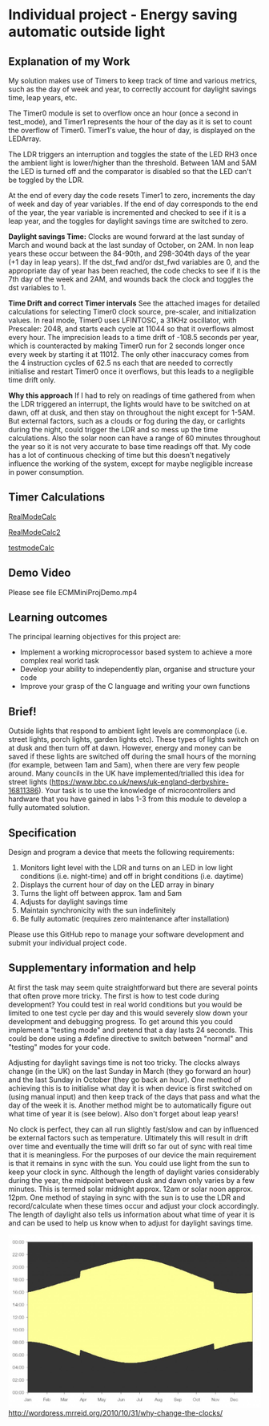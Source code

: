 # Individual project - Energy saving automatic outside light

## Explanation of my Work
My solution makes use of Timers to keep track of time and various metrics, such as the day of week and year, to correctly account for daylight savings time, leap years, etc.

The Timer0 module is set to overflow once an hour (once a second in test_mode), and Timer1 represents the hour of the day as it is set to count the overflow of Timer0.
Timer1's value, the hour of day, is displayed on the LEDArray. 

The LDR triggers an interruption and toggles the state of the LED RH3 once the ambient light is lower/higher than the threshold. 
Between 1AM and 5AM the LED is turned off and the comparator is disabled so that the LED can't be toggled by the LDR.

At the end of every day the code resets Timer1 to zero, increments the day of week and day of year variables. 
If the end of day corresponds to the end of the year, the year variable is incremented and checked to see if it is a leap year, and the toggles for daylight savings time are switched to zero.

**Daylight savings Time:**
Clocks are wound forward at the last sunday of March and wound back at the last sunday of October, on 2AM. In non leap years these occur between the 84-90th, and 298-304th days of the year (+1 day in leap years). If the dst_fwd and/or dst_fwd variables are 0, and the appropriate day of year has been reached, the code checks to see if it is the 7th day of the week and 2AM, and wounds back the clock and toggles the dst variables to 1. 

**Time Drift and correct Timer intervals**
See the attached images for detailed calculations for selecting Timer0 clock source, pre-scaler, and initialization values.
In real mode, Timer0 uses LFINTOSC, a 31KHz oscillator, with Prescaler: 2048, and starts each cycle at 11044 so that it overflows almost every hour.
The imprecision leads to a time drift of -108.5 seconds per year, which is counteracted by making Timer0 run for 2 seconds longer once every week by starting it at 11012.
The only other inaccuracy comes from the 4 instruction cycles of 62.5 ns each that are needed to correctly initialise and restart Timer0 once it overflows, but this leads to a 
negligible time drift only.

**Why this approach**
If I had to rely on readings of time gathered from when the LDR triggered an interrupt, the lights would have to be switched on at dawn, off at dusk, and then stay on throughout the night except for 1-5AM. But external factors, such as a clouds or fog during the day, or carlights during the night, could trigger the LDR and so mess up the time calculations. Also the solar noon can have a range of 60 minutes throughout the year so it is not very accurate to base time readings off that.
My code has a lot of continuous checking of time but this doesn't negatively influence the working of the system, except for maybe negligible increase in power consumption.

## Timer Calculations 
[RealModeCalc](https://user-images.githubusercontent.com/78698413/140614996-f6b541c2-116c-46bd-858d-c5358b41d4c7.jpg)

[RealModeCalc2](https://user-images.githubusercontent.com/78698413/140614999-6157572d-41d8-4dcb-807b-cc9c8f24aa2d.jpg)

[testmodeCalc](https://user-images.githubusercontent.com/78698413/140615000-53303abf-f2a2-41cd-a73c-fac0508a3a6b.jpg)

## Demo Video
Please see file ECMMiniProjDemo.mp4

## Learning outcomes

The principal learning objectives for this project are:

- Implement a working microprocessor based system to achieve a more complex real world task
- Develop your ability to independently plan, organise and structure your code 
- Improve your grasp of the C language and writing your own functions

## Brief!
Outside lights that respond to ambient light levels are commonplace (i.e. street lights, porch lights, garden lights etc). These types of lights switch on at dusk and then turn off at dawn. However, energy and money can be saved if these lights are switched off during the small hours of the morning (for example, between 1am and 5am), when there are very few people around. Many councils in the UK have implemented/trialled this idea for street lights (https://www.bbc.co.uk/news/uk-england-derbyshire-16811386). Your task is to use the knowledge of microcontrollers and hardware that you have gained in labs 1-3 from this module to develop a fully automated solution.

## Specification
Design and program a device that meets the following requirements:

1. Monitors light level with the LDR and turns on an LED in low light conditions (i.e. night-time) and off in bright conditions (i.e. daytime)
1. Displays the current hour of day on the LED array in binary
1. Turns the light off between approx. 1am and 5am
1. Adjusts for daylight savings time
1. Maintain synchronicity with the sun indefinitely
1. Be fully automatic (requires zero maintenance after installation)

Please use this GitHub repo to manage your software development and submit your individual project code.

## Supplementary information and help
At first the task may seem quite straightforward but there are several points that often prove more tricky. The first is how to test code during development? You could test in real world conditions but you would be limited to one test cycle per day and this would severely slow down your development and debugging progress. To get around this you could implement a "testing mode" and pretend that a day lasts 24 seconds. This could be done using a #define directive to switch between "normal" and "testing" modes for your code.

Adjusting for daylight savings time is not too tricky. The clocks always change (in the UK) on the last Sunday in March (they go forward an hour) and the last Sunday in October (they go back an hour). One method of achieving this is to initialise what day it is when device is first switched on (using manual input) and then keep track of the days that pass and what the day of the week it is. Another method might be to automatically figure out what time of year it is (see below). Also don't forget about leap years! 

No clock is perfect, they can all run slightly fast/slow and can by influenced be external factors such as temperature. Ultimately this will result in drift over time and eventually the time will drift so far out of sync with real time that it is meaningless. For the purposes of our device the main requirement is that it remains in sync with the sun. You could use light from the sun to keep your clock in sync. Although the length of daylight varies considerably during the year, the midpoint between dusk and dawn only varies by a few minutes. This is termed solar midnight approx. 12am or solar noon approx. 12pm. One method of staying in sync with the sun is to use the LDR and record/calculate when these times occur and adjust your clock accordingly. The length of daylight also tells us information about what time of year it is and can be used to help us know when to adjust for daylight savings time.

![Day length](gifs/day-length-london.jpg)
http://wordpress.mrreid.org/2010/10/31/why-change-the-clocks/



